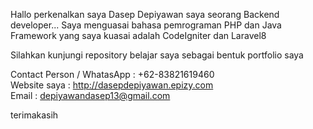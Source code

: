Hallo perkenalkan saya Dasep Depiyawan saya seorang Backend developer... 
Saya menguasai bahasa pemrograman PHP dan Java
Framework yang saya kuasai adalah CodeIgniter dan Laravel8

Silahkan kunjungi repository belajar saya sebagai bentuk portfolio saya

Contact Person / WhatasApp : +62-83821619460 <br>
Website saya : http://dasepdepiyawan.epizy.com <br>
Email   : depiyawandasep13@gmail.com

terimakasih
